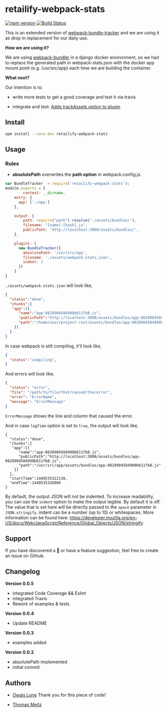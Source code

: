 # retailify-webpack-stats

[![npm version](https://badge.fury.io/js/retailify-webpack-stats.svg)](https://badge.fury.io/js/retailify-webpack-stats) [![Build Status](https://travis-ci.org/retailify/retailify-webpack-stats.svg?branch=master)](https://travis-ci.org/retailify/retailify-webpack-stats)

This is an extended version of [webpack-bundle-tracker](https://github.com/ezhome/webpack-bundle-tracker) and we are using it as drop in replacement for our daily use.

**How we are using it?**

We are using [webpack-bundler](https://github.com/webpack/webpack) in a django docker environment, so we had to replace the generated path in webpack-stats.json with the docker app mount point (e.g. /usr/src/app) each time we are building the container.

**What next?**

Our intention is to:

* write more tests to get a good coverage and test it via travis

* integrate and test: [Adds trackAssets option to plugin](https://github.com/ezhome/webpack-bundle-tracker/pull/24)


## Install

```bash
npm install --save-dev retailify-webpack-stats
```


## Usage

### Rules

* **absolutePath** overwrites the **path option** in webpack.config.js.

```javascript
var BundleTracker  = require('retailify-webpack-stats');
module.exports = {
        context: __dirname,
    entry: {
      app: ['./app']
    },

    output: {
        path: require("path").resolve('./assets/bundles/'),
        filename: "[name]-[hash].js",
        publicPath: 'http://localhost:3000/assets/bundles/',
    },

    plugins: [
      new BundleTracker({
        absolutePath: '/usr/src/app',
        filename: './assets/webpack-stats.json',
        indent: 2
      })
    ]
}
```

`./assets/webpack-stats.json` will look like,

```json
{
  "status":"done",
  "chunks":{
   "app":[{
      "name":"app-0828904584990b611fb8.js",
      "publicPath":"http://localhost:3000/assets/bundles/app-0828904584990b611fb8.js",
      "path":"/home/user/project-root/assets/bundles/app-0828904584990b611fb8.js"
    }]
  }
}
```

In case webpack is still compiling, it'll look like,


```json
{
  "status":"compiling",
}
```

And errors will look like,
```json
{
  "status": "error",
  "file": "/path/to/file/that/caused/the/error",
  "error": "ErrorName",
  "message": "ErrorMessage"
}
```

`ErrorMessage` shows the line and column that caused the error.



And in case `logTime` option is set to `true`, the output will look like,
```
{
  "status":"done",
  "chunks":{
   "app":[{
      "name":"app-0828904584990b611fb8.js",
      "publicPath":"http://localhost:3000/assets/bundles/app-0828904584990b611fb8.js",
      "path":"/usr/src/app/assets/bundles/app-0828904584990b611fb8.js"
    }]
  },
  "startTime":1440535322138,
  "endTime":1440535326804
}
```

By default, the output JSON will not be indented. To increase readability, you can use the `indent`
option to make the output legible. By default it is off. The value that is set here will be directly
passed to the `space` parameter in `JSON.stringify`. indent can be a number (up to 10) or whitespaces. More information can be found here:
https://developer.mozilla.org/en-US/docs/Web/JavaScript/Reference/Global_Objects/JSON/stringify

## Support

If you have discovered a 🐜 or have a feature suggestion, feel free to create an issue on Github.

## Changelog
**Version 0.0.5**
- integrated Code Coverage && Eslint
- integrated Travis
- Rework of examples & tests

**Version 0.0.4**
- Update README

**Version 0.0.3**
- examples added

**Version 0.0.2**
- absolutePath implemented
- initial commit

## Authors

* [Owais Lone](https://github.com/owais) Thank you for this piece of code!

* [Thomas Meitz](https://github.com/retailify)

